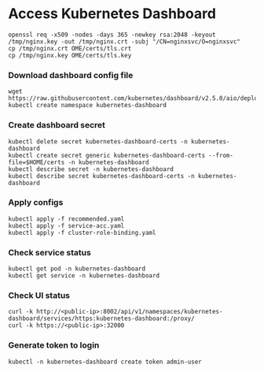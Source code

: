 # Access Kubernetes Dashboard
    openssl req -x509 -nodes -days 365 -newkey rsa:2048 -keyout /tmp/nginx.key -out /tmp/nginx.crt -subj "/CN=nginxsvc/O=nginxsvc"
    cp /tmp/nginx.crt OME/certs/tls.crt
    cp /tmp/nginx.key OME/certs/tls.key

### Download dashboard config file

    wget https://raw.githubusercontent.com/kubernetes/dashboard/v2.5.0/aio/deploy/recommended.yaml
    kubectl create namespace kubernetes-dashboard

### Create dashboard secret
    kubectl delete secret kubernetes-dashboard-certs -n kubernetes-dashboard
    kubectl create secret generic kubernetes-dashboard-certs --from-file=$HOME/certs -n kubernetes-dashboard
    kubectl describe secret -n kubernetes-dashboard
    kubectl describe secret kubernetes-dashboard-certs -n kubernetes-dashboard

### Apply configs
    kubectl apply -f recommended.yaml
    kubectl apply -f service-acc.yaml
    kubectl apply -f cluster-role-binding.yaml

### Check service status
    kubectl get pod -n kubernetes-dashboard
    kubectl get service -n kubernetes-dashboard  

### Check UI status
    curl -k http://<public-ip>:8002/api/v1/namespaces/kubernetes-dashboard/services/https:kubernetes-dashboard:/proxy/
    curl -k https://<public-ip>:32000

### Generate token to login
    kubectl -n kubernetes-dashboard create token admin-user